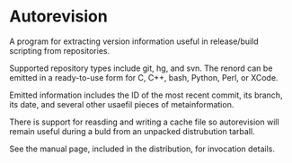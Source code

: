 Autorevision
============

A program for extracting version information useful in release/build scripting from repositories.  

Supported repository types include git, hg, and svn. The renord can be emitted in a ready-to-use form for C, C++, bash, Python, Perl, or XCode. 

Emitted information includes the ID of the most recent commit, its branch, its date, and several other usaefil pieces of metainformation.

There is support for reasding and writing a cache file so autorevision will remain useful during a buld from an unpacked distrubution tarball.

See the manual page, included in the distribution, for invocation details.

